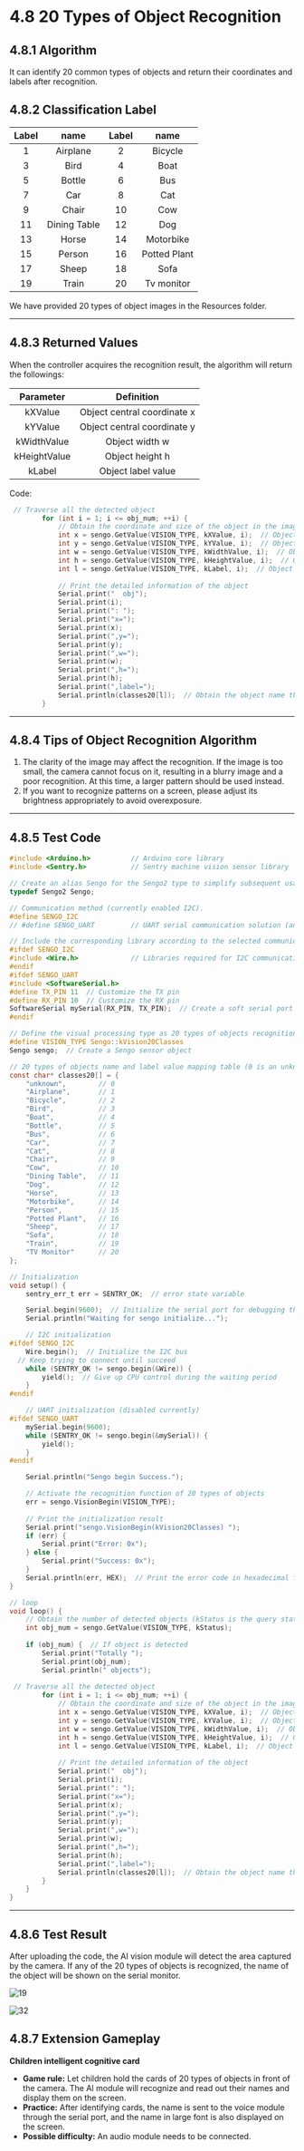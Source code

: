 # 4.8 20 Types of Object Recognition

## 4.8.1 Algorithm

It can identify 20 common types of objects and return their coordinates and labels after recognition.

## 4.8.2 Classification Label

| Label |     name     | Label |     name     |
| :---: | :----------: | :---: | :----------: |
|   1   |   Airplane   |   2   |   Bicycle    |
|   3   |     Bird     |   4   |     Boat     |
|   5   |    Bottle    |   6   |     Bus      |
|   7   |     Car      |   8   |     Cat      |
|   9   |    Chair     |  10   |     Cow      |
|  11   | Dining Table |  12   |     Dog      |
|  13   |    Horse     |  14   |  Motorbike   |
|  15   |    Person    |  16   | Potted Plant |
|  17   |    Sheep     |  18   |     Sofa     |
|  19   |    Train     |  20   |  Tv monitor  |

We have provided 20 types of object images in the Resources folder.

---------------

## 4.8.3 Returned Values

When the controller acquires the recognition result, the algorithm will return the followings:

|  Parameter   |         Definition          |
| :----------: | :-------------------------: |
|   kXValue    | Object central coordinate x |
|   kYValue    | Object central coordinate y |
| kWidthValue  |       Object width w        |
| kHeightValue |       Object height h       |
|    kLabel    |     Object label value      |

Code:

```c
 // Traverse all the detected object
        for (int i = 1; i <= obj_num; ++i) {
            // Obtain the coordinate and size of the object in the image
            int x = sengo.GetValue(VISION_TYPE, kXValue, i);  // Object upper-left coordinate x
            int y = sengo.GetValue(VISION_TYPE, kYValue, i);  // Object upper-left coordinate y
            int w = sengo.GetValue(VISION_TYPE, kWidthValue, i);  // Object width
            int h = sengo.GetValue(VISION_TYPE, kHeightValue, i);  // Object height
            int l = sengo.GetValue(VISION_TYPE, kLabel, i);  // Object label value
            
            // Print the detailed information of the object
            Serial.print("  obj");
            Serial.print(i);
            Serial.print(": ");
            Serial.print("x=");
            Serial.print(x);
            Serial.print(",y=");
            Serial.print(y);
            Serial.print(",w=");
            Serial.print(w);
            Serial.print(",h=");
            Serial.print(h);
            Serial.print(",label=");
            Serial.println(classes20[l]);  // Obtain the object name through the index
        }
```

----------

## 4.8.4 Tips of Object Recognition Algorithm

1. The clarity of the image may affect the recognition. If the image is too small, the camera cannot focus on it, resulting in a blurry image and a poor recognition. At this time, a larger pattern should be used instead.
2. If you want to recognize patterns on a screen, please adjust its brightness appropriately to avoid overexposure.

-------

## 4.8.5 Test Code

```c
#include <Arduino.h>          // Arduino core library
#include <Sentry.h>           // Sentry machine vision sensor library

// Create an alias Sengo for the Sengo2 type to simplify subsequent usage
typedef Sengo2 Sengo;

// Communication method (currently enabled I2C).
#define SENGO_I2C             
// #define SENGO_UART         // UART serial communication solution (annotated as disabled)

// Include the corresponding library according to the selected communication mode
#ifdef SENGO_I2C
#include <Wire.h>             // Libraries required for I2C communication
#endif
#ifdef SENGO_UART
#include <SoftwareSerial.h>
#define TX_PIN 11  // Customize the TX pin
#define RX_PIN 10  // Customize the RX pin
SoftwareSerial mySerial(RX_PIN, TX_PIN);  // Create a soft serial port object
#endif

// Define the visual processing type as 20 types of objects recognition mode
#define VISION_TYPE Sengo::kVision20Classes
Sengo sengo;  // Create a Sengo sensor object

// 20 types of objects name and label value mapping table (0 is an unknown object)
const char* classes20[] = {
    "unknown",        // 0
    "Airplane",       // 1
    "Bicycle",        // 2
    "Bird",           // 3
    "Boat",           // 4
    "Bottle",         // 5
    "Bus",            // 6
    "Car",            // 7
    "Cat",            // 8
    "Chair",          // 9
    "Cow",            // 10
    "Dining Table",   // 11
    "Dog",            // 12
    "Horse",          // 13
    "Motorbike",      // 14
    "Person",         // 15
    "Potted Plant",   // 16
    "Sheep",          // 17
    "Sofa",           // 18
    "Train",          // 19
    "TV Monitor"      // 20
};

// Initialization
void setup() {
    sentry_err_t err = SENTRY_OK;  // error state variable

    Serial.begin(9600);  // Initialize the serial port for debugging the output
    Serial.println("Waiting for sengo initialize...");

    // I2C initialization
#ifdef SENGO_I2C
    Wire.begin();  // Initialize the I2C bus
  // Keep trying to connect until succeed
    while (SENTRY_OK != sengo.begin(&Wire)) { 
        yield();  // Give up CPU control during the waiting period
    }
#endif

    // UART initialization (disabled currently)
#ifdef SENGO_UART
    mySerial.begin(9600);
    while (SENTRY_OK != sengo.begin(&mySerial)) { 
        yield();
    }
#endif

    Serial.println("Sengo begin Success.");

    // Activate the recognition function of 20 types of objects
    err = sengo.VisionBegin(VISION_TYPE);
    
    // Print the initialization result
    Serial.print("sengo.VisionBegin(kVision20Classes) ");
    if (err) {
        Serial.print("Error: 0x");
    } else {
        Serial.print("Success: 0x");
    }
    Serial.println(err, HEX);  // Print the error code in hexadecimal format
}

// loop
void loop() {
    // Obtain the number of detected objects (kStatus is the query status)
    int obj_num = sengo.GetValue(VISION_TYPE, kStatus);
    
    if (obj_num) {  // If object is detected
        Serial.print("Totally ");
        Serial.print(obj_num);
        Serial.println(" objects");
        
 // Traverse all the detected object
        for (int i = 1; i <= obj_num; ++i) {
            // Obtain the coordinate and size of the object in the image
            int x = sengo.GetValue(VISION_TYPE, kXValue, i);  // Object upper-left coordinate x
            int y = sengo.GetValue(VISION_TYPE, kYValue, i);  // Object upper-left coordinate y
            int w = sengo.GetValue(VISION_TYPE, kWidthValue, i);  // Object width
            int h = sengo.GetValue(VISION_TYPE, kHeightValue, i);  // Object height
            int l = sengo.GetValue(VISION_TYPE, kLabel, i);  // Object label value
            
            // Print the detailed information of the object
            Serial.print("  obj");
            Serial.print(i);
            Serial.print(": ");
            Serial.print("x=");
            Serial.print(x);
            Serial.print(",y=");
            Serial.print(y);
            Serial.print(",w=");
            Serial.print(w);
            Serial.print(",h=");
            Serial.print(h);
            Serial.print(",label=");
            Serial.println(classes20[l]);  // Obtain the object name through the index
        }
    }
}
```

-----------

## 4.8.6 Test Result

After uploading the code, the AI vision module will detect the area captured by the camera. If any of the 20 types of objects is recognized, the name of the object will be shown on the serial monitor.

![19](./media/19.png)

![32](./media/32.png)

## 4.8.7 Extension Gameplay

**Children intelligent cognitive card**

- **Game rule:** Let children hold the cards of 20 types of objects in front of the camera. The AI module will recognize and read out their names and display them on the screen.
- **Practice:** After identifying cards, the name is sent to the voice module through the serial port, and the name in large font is also displayed on the screen.
- **Possible difficulty:** An audio module needs to be connected.